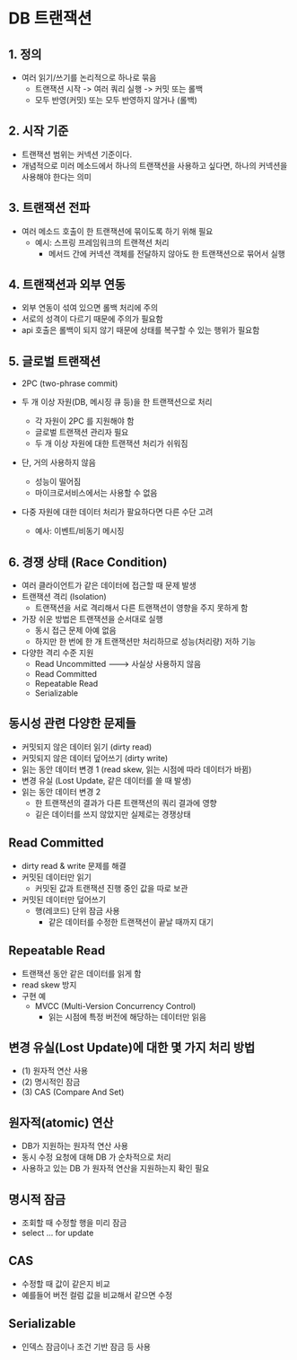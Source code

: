 # DB 트랜잭션
## 1. 정의
- 여러 읽기/쓰기를 논리적으로 하나로 묶음
    - 트랜잭션 시작 -> 여러 쿼리 실행 -> 커밋 또는 롤백
    - 모두 반영(커밋) 또는 모두 반영하지 않거나 (롤백)
    
## 2. 시작 기준
- 트랜잭션 범위는 커넥션 기준이다.
- 개념적으로 미러 메소드에서 하나의 트랜잭션을 사용하고 싶다면, 하나의 커넥션을 사용해야 한다는 의미

## 3. 트랜잭션 전파 
- 여러 메소드 호출이 한 트랜잭션에 묶이도록 하기 위해 필요
    - 예시: 스프링 프레임워크의 트랜젹션 처리
        - 메서드 간에 커넥션 객체를 전달하지 않아도 한 트랜잭션으로 묶어서 실행
    
## 4. 트랜잭션과 외부 연동
- 외부 연동이 섞여 있으면 롤백 처리에 주의
- 서로의 성격이 다르기 때문에 주의가 필요함
- api 호출은 롤백이 되지 않기 때문에 상태를 복구할 수 있는 행위가 필요함 

## 5. 글로벌 트랜잭션
- 2PC (two-phrase commit)
- 두 개 이상 자원(DB, 메시징 큐 등)을 한 트랜잭션으로 처리
    - 각 자원이 2PC 를 지원해야 함
    - 글로벌 트랜잭션 관리자 필요
    - 두 개 이상 자원에 대한 트랜잭션 처리가 쉬워짐
    
- 단, 거의 사용하지 않음 
    - 성능이 떨어짐
    - 마이크로서비스에서는 사용할 수 없음
    
- 다중 자원에 대한 데이터 처리가 팔요하다면 다른 수단 고려 
    - 예사: 이벤트/비동기 메시징
  
## 6. 경쟁 상태 (Race Condition)
- 여러 클라이언트가 같은 데이터에 접근할 때 문제 발생
- 트랜잭션 격리 (Isolation)
    - 트랜잭션을 서로 격리해서 다른 트랜잭션이 영향을 주지 못하게 함
- 가장 쉬운 방법은 트랜잭션을 순서대로 실행
    - 동시 접근 문제 아예 없음
    - 하지만 한 번에 한 개 트랜잭션만 처리하므로 성능(처리량) 저하 기능
- 다양한 격리 수준 지원
    - Read Uncommitted ---> 사실상 사용하지 않음
    - Read Committed
    - Repeatable Read
    - Serializable
  
## 동시성 관련 다양한 문제들
- 커밋되지 않은 데이터 읽기 (dirty read)
- 커밋되지 않은 데이터 덮어쓰기 (dirty write)
- 읽는 동안 데이터 변경 1 (read skew, 읽는 시점에 따라 데이터가 바뀜)
- 변경 유실 (Lost Update, 같은 데이터를 쓸 때 발생)
- 읽는 동안 데이터 변경 2
    - 한 트랜잭션의 결과가 다른 트랜잭션의 쿼리 결과에 영향
    - 깉은 데이터를 쓰지 않았지만 실제로는 경쟁상태

## Read Committed
- dirty read & write 문제를 해결
- 커밋된 데이터만 읽기
    - 커밋된 값과 트랜잭션 진행 중인 값을 따로 보관
- 커밋된 데이터만 덮어쓰기
    - 행(레코드) 단위 잠금 사용
        - 같은 데이터를 수정한 트랜잭션이 끝날 때까지 대기
  
## Repeatable Read
- 트랜잭션 동안 같은 데이터를 읽게 함
- read skew 방지
- 구현 예
    - MVCC (Multi-Version Concurrency Control)
        - 읽는 시점에 특정 버전에 해당하는 데이터만 읽음 
  
## 변경 유실(Lost Update)에 대한 몇 가지 처리 방법
- (1) 원자적 연산 사용
- (2) 명시적인 잠금
- (3) CAS (Compare And Set)

## 원자적(atomic) 연산
- DB가 지원하는 원자적 연산 사용
- 동시 수정 요청에 대해 DB 가 순차적으로 처리
- 사용하고 있는 DB 가 원자적 연산을 지원하는지 확인 필요

## 명시적 잠금
- 조회할 때 수정할 행을 미리 잠금
- select ... for update

## CAS
- 수정할 때 값이 같은지 비교
- 예를들어 버전 컬럼 값을 비교해서 같으면 수정

## Serializable
- 인덱스 잠금이나 조건 기반 잠금 등 사용 
